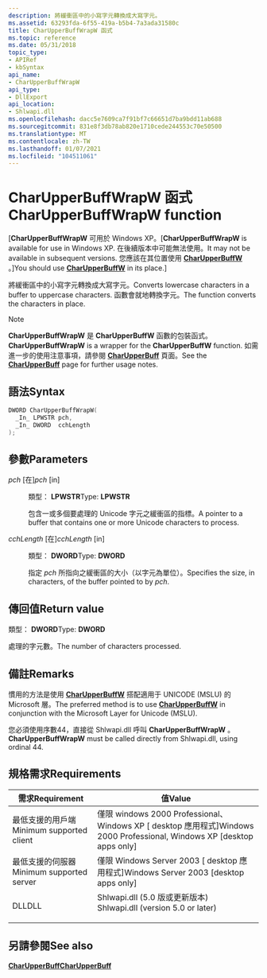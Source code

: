 ```yaml
---
description: 將緩衝區中的小寫字元轉換成大寫字元。
ms.assetid: 63293fda-6f55-419a-b5b4-7a3ada31580c
title: CharUpperBuffWrapW 函式
ms.topic: reference
ms.date: 05/31/2018
topic_type:
- APIRef
- kbSyntax
api_name:
- CharUpperBuffWrapW
api_type:
- DllExport
api_location:
- Shlwapi.dll
ms.openlocfilehash: dacc5e7609ca7f91bf7c66651d7ba9bdd11ab688
ms.sourcegitcommit: 831e8f3db78ab820e1710cede244553c70e50500
ms.translationtype: MT
ms.contentlocale: zh-TW
ms.lasthandoff: 01/07/2021
ms.locfileid: "104511061"
---
```

# <a name="charupperbuffwrapw-function"></a><span data-ttu-id="e2129-103">CharUpperBuffWrapW 函式</span><span class="sxs-lookup"><span data-stu-id="e2129-103">CharUpperBuffWrapW function</span></span>

<span data-ttu-id="e2129-104">\[**CharUpperBuffWrapW** 可用於 Windows XP。</span><span class="sxs-lookup"><span data-stu-id="e2129-104">\[**CharUpperBuffWrapW** is available for use in Windows XP.</span></span> <span data-ttu-id="e2129-105">在後續版本中可能無法使用。</span><span class="sxs-lookup"><span data-stu-id="e2129-105">It may not be available in subsequent versions.</span></span> <span data-ttu-id="e2129-106">您應該在其位置使用 [**CharUpperBuffW**](/windows/win32/api/winuser/nf-winuser-charupperbuffa) 。\]</span><span class="sxs-lookup"><span data-stu-id="e2129-106">You should use [**CharUpperBuffW**](/windows/win32/api/winuser/nf-winuser-charupperbuffa) in its place.\]</span></span>

<span data-ttu-id="e2129-107">將緩衝區中的小寫字元轉換成大寫字元。</span><span class="sxs-lookup"><span data-stu-id="e2129-107">Converts lowercase characters in a buffer to uppercase characters.</span></span> <span data-ttu-id="e2129-108">函數會就地轉換字元。</span><span class="sxs-lookup"><span data-stu-id="e2129-108">The function converts the characters in place.</span></span>

> [!Note]  
> <span data-ttu-id="e2129-109">**CharUpperBuffWrapW** 是 **CharUpperBuffW** 函數的包裝函式。</span><span class="sxs-lookup"><span data-stu-id="e2129-109">**CharUpperBuffWrapW** is a wrapper for the **CharUpperBuffW** function.</span></span> <span data-ttu-id="e2129-110">如需進一步的使用注意事項，請參閱 [**CharUpperBuff**](/windows/win32/api/winuser/nf-winuser-charupperbuffa) 頁面。</span><span class="sxs-lookup"><span data-stu-id="e2129-110">See the [**CharUpperBuff**](/windows/win32/api/winuser/nf-winuser-charupperbuffa) page for further usage notes.</span></span>

 

## <a name="syntax"></a><span data-ttu-id="e2129-111">語法</span><span class="sxs-lookup"><span data-stu-id="e2129-111">Syntax</span></span>


```C++
DWORD CharUpperBuffWrapW(
  _In_ LPWSTR pch,
  _In_ DWORD  cchLength
);
```



## <a name="parameters"></a><span data-ttu-id="e2129-112">參數</span><span class="sxs-lookup"><span data-stu-id="e2129-112">Parameters</span></span>

<dl> <dt>

<span data-ttu-id="e2129-113">*pch* \[在\]</span><span class="sxs-lookup"><span data-stu-id="e2129-113">*pch* \[in\]</span></span>
</dt> <dd>

<span data-ttu-id="e2129-114">類型： **LPWSTR**</span><span class="sxs-lookup"><span data-stu-id="e2129-114">Type: **LPWSTR**</span></span>

<span data-ttu-id="e2129-115">包含一或多個要處理的 Unicode 字元之緩衝區的指標。</span><span class="sxs-lookup"><span data-stu-id="e2129-115">A pointer to a buffer that contains one or more Unicode characters to process.</span></span>

</dd> <dt>

<span data-ttu-id="e2129-116">*cchLength* \[在\]</span><span class="sxs-lookup"><span data-stu-id="e2129-116">*cchLength* \[in\]</span></span>
</dt> <dd>

<span data-ttu-id="e2129-117">類型： **DWORD**</span><span class="sxs-lookup"><span data-stu-id="e2129-117">Type: **DWORD**</span></span>

<span data-ttu-id="e2129-118">指定 *pch* 所指向之緩衝區的大小（以字元為單位）。</span><span class="sxs-lookup"><span data-stu-id="e2129-118">Specifies the size, in characters, of the buffer pointed to by *pch*.</span></span>

</dd> </dl>

## <a name="return-value"></a><span data-ttu-id="e2129-119">傳回值</span><span class="sxs-lookup"><span data-stu-id="e2129-119">Return value</span></span>

<span data-ttu-id="e2129-120">類型： **DWORD**</span><span class="sxs-lookup"><span data-stu-id="e2129-120">Type: **DWORD**</span></span>

<span data-ttu-id="e2129-121">處理的字元數。</span><span class="sxs-lookup"><span data-stu-id="e2129-121">The number of characters processed.</span></span>

## <a name="remarks"></a><span data-ttu-id="e2129-122">備註</span><span class="sxs-lookup"><span data-stu-id="e2129-122">Remarks</span></span>

<span data-ttu-id="e2129-123">慣用的方法是使用 [**CharUpperBuffW**](/windows/win32/api/winuser/nf-winuser-charupperbuffa) 搭配適用于 UNICODE (MSLU) 的 Microsoft 層。</span><span class="sxs-lookup"><span data-stu-id="e2129-123">The preferred method is to use [**CharUpperBuffW**](/windows/win32/api/winuser/nf-winuser-charupperbuffa) in conjunction with the Microsoft Layer for Unicode (MSLU).</span></span>

<span data-ttu-id="e2129-124">您必須使用序數44，直接從 Shlwapi.dll 呼叫 **CharUpperBuffWrapW** 。</span><span class="sxs-lookup"><span data-stu-id="e2129-124">**CharUpperBuffWrapW** must be called directly from Shlwapi.dll, using ordinal 44.</span></span>

## <a name="requirements"></a><span data-ttu-id="e2129-125">規格需求</span><span class="sxs-lookup"><span data-stu-id="e2129-125">Requirements</span></span>



| <span data-ttu-id="e2129-126">需求</span><span class="sxs-lookup"><span data-stu-id="e2129-126">Requirement</span></span> | <span data-ttu-id="e2129-127">值</span><span class="sxs-lookup"><span data-stu-id="e2129-127">Value</span></span> |
|-------------------------------------|---------------------------------------------------------------------------------------------------------------|
| <span data-ttu-id="e2129-128">最低支援的用戶端</span><span class="sxs-lookup"><span data-stu-id="e2129-128">Minimum supported client</span></span><br/> | <span data-ttu-id="e2129-129">僅限 windows 2000 Professional、Windows XP \[ desktop 應用程式\]</span><span class="sxs-lookup"><span data-stu-id="e2129-129">Windows 2000 Professional, Windows XP \[desktop apps only\]</span></span><br/>                                        |
| <span data-ttu-id="e2129-130">最低支援的伺服器</span><span class="sxs-lookup"><span data-stu-id="e2129-130">Minimum supported server</span></span><br/> | <span data-ttu-id="e2129-131">僅限 Windows Server 2003 \[ desktop 應用程式\]</span><span class="sxs-lookup"><span data-stu-id="e2129-131">Windows Server 2003 \[desktop apps only\]</span></span><br/>                                                          |
| <span data-ttu-id="e2129-132">DLL</span><span class="sxs-lookup"><span data-stu-id="e2129-132">DLL</span></span><br/>                      | <dl> <span data-ttu-id="e2129-133"><dt>Shlwapi.dll (5.0 版或更新版本) </dt></span><span class="sxs-lookup"><span data-stu-id="e2129-133"><dt>Shlwapi.dll (version 5.0 or later)</dt></span></span> </dl> |



## <a name="see-also"></a><span data-ttu-id="e2129-134">另請參閱</span><span class="sxs-lookup"><span data-stu-id="e2129-134">See also</span></span>

<dl> <dt>

[<span data-ttu-id="e2129-135">**CharUpperBuff**</span><span class="sxs-lookup"><span data-stu-id="e2129-135">**CharUpperBuff**</span></span>](/windows/win32/api/winuser/nf-winuser-charupperbuffa)
</dt> </dl>

 

 
